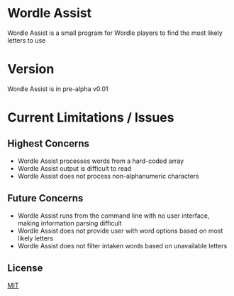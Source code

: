 # Wordle Assist

Wordle Assist is a small program for Wordle players to find the most likely letters to use

# Version

Wordle Assist is in pre-alpha v0.01

# Current Limitations / Issues

## Highest Concerns

- Wordle Assist processes words from a hard-coded array
 - Wordle Assist output is difficult to read
 - Wordle Assist does not process non-alphanumeric characters

## Future Concerns

- Wordle Assist runs from the command line with no user interface, making information parsing difficult
 - Wordle Assist does not provide user with word options based on most likely letters
 - Wordle Assist does not filter intaken words based on unavailable letters

## License
[MIT](https://choosealicense.com/licenses/mit/)
